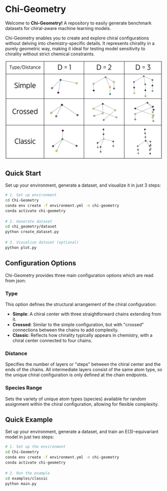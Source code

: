 # Chi-Geometry
Welcome to **Chi-Geometry!** A repository to easily generate benchmark datasets for chiral-aware machine learning models.

Chi-Geometry enables you to create and explore chiral configurations without delving into chemistry-specific details. It represents chirality in a purely geometric way, making it ideal for testing model sensitivity to chirality without strict chemical constraints.

![Chiral Configurations](images/configurations_table.png)


## Quick Start

Set up your environment, generate a dataset, and visualize it in just 3 steps:

```bash
# 1. Set up environment
cd Chi-Geometry
conda env create -f environment.yml -n chi-geometry
conda activate chi-geometry

# 2. Generate dataset
cd chi_geometry/dataset
python create_dataset.py

# 3. Visualize dataset (optional)
python plot.py
```


## Configuration Options

Chi-Geometry provides three main configuration options which are read from json:

### Type
This option defines the structural arrangement of the chiral configuration:
- **Simple**: A chiral center with three straightforward chains extending from it.
- **Crossed**: Similar to the simple configuration, but with "crossed" connections between the chains to add complexity.
- **Classic**: Reflects how chirality typically appears in chemistry, with a chiral center connected to four chains.

### Distance
Specifies the number of layers or "steps" between the chiral center and the ends of the chains. All intermediate layers consist of the same atom type, so the unique chiral configuration is only defined at the chain endpoints.

### Species Range
Sets the variety of unique atom types (species) available for random assignment within the chiral configuration, allowing for flexible complexity.


## Quick Example

Set up your environment, generate a dataset, and train an E(3)-equivariant model in just two steps:

```bash
# 1. Set up the environment
cd Chi-Geometry
conda env create -f environment.yml -n chi-geometry
conda activate chi-geometry

# 2. Run the example
cd examples/classic
python main.py
```
